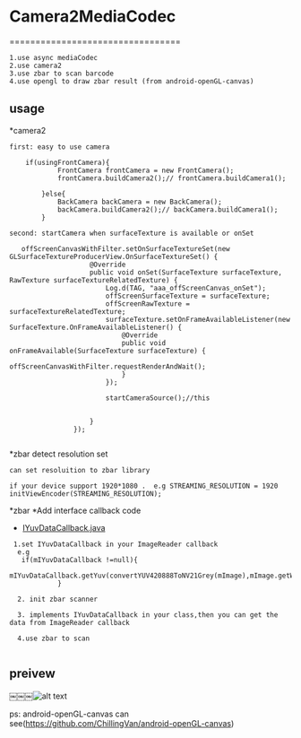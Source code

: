 # Camera2MediaCodec
=================================
 
```
1.use async mediaCodec
2.use camera2
3.use zbar to scan barcode
4.use opengl to draw zbar result (from android-openGL-canvas)
```

usage
-------
*camera2
`````
first: easy to use camera 
   
    if(usingFrontCamera){
            FrontCamera frontCamera = new FrontCamera();
            frontCamera.buildCamera2();// frontCamera.buildCamera1();

        }else{
            BackCamera backCamera = new BackCamera();
            backCamera.buildCamera2();// backCamera.buildCamera1();
        }
        
second: startCamera when surfaceTexture is available or onSet
  
   offScreenCanvasWithFilter.setOnSurfaceTextureSet(new GLSurfaceTextureProducerView.OnSurfaceTextureSet() {
                    @Override
                    public void onSet(SurfaceTexture surfaceTexture, RawTexture surfaceTextureRelatedTexture) {
                        Log.d(TAG, "aaa_offScreenCanvas_onSet");
                        offScreenSurfaceTexture = surfaceTexture;
                        offScreenRawTexture = surfaceTextureRelatedTexture;
                        surfaceTexture.setOnFrameAvailableListener(new SurfaceTexture.OnFrameAvailableListener() {
                            @Override
                            public void onFrameAvailable(SurfaceTexture surfaceTexture) {
                                offScreenCanvasWithFilter.requestRenderAndWait();
                            }
                        });
           
                        startCameraSource();//this
                       

                    }
                });


``````



*zbar detect resolution set
`````
can set resoluition to zbar library

if your device support 1920*1080 .  e.g STREAMING_RESOLUTION = 1920
initViewEncoder(STREAMING_RESOLUTION);

`````


*zbar
  *Add interface callback code
  * [IYuvDataCallback.java](app/src/main/java/com/example/kuohsuan/camera2mediacodec/Interface/IYuvDataCallback.java)
`````
 1.set IYuvDataCallback in your ImageReader callback
  e.g
   if(mIYuvDataCallback !=null){
                mIYuvDataCallback.getYuv(convertYUV420888ToNV21Grey(mImage),mImage.getWidth(),mImage.getHeight());
            }
           
  2. init zbar scanner
  
  3. implements IYuvDataCallback in your class,then you can get the data from ImageReader callback
  
  4.use zbar to scan
  
`````

preivew
-----

￼￼￼![alt text](https://serving.photos.photobox.com/314167626a7d55376ab63d583d9df972d8aa18ff8601dd85abc2f4b2b5e02e352335433c.jpg)


ps: android-openGL-canvas can see(https://github.com/ChillingVan/android-openGL-canvas)
